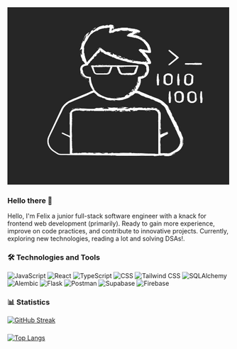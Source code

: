 <img src="./avatar.jpg" alt="normal avatar" width="500" height="400">

### Hello there 👋

Hello, I'm Felix a junior full-stack software engineer with a knack for frontend web development (primarily). Ready to gain more experience, improve on code practices, and contribute to innovative projects. Currently, exploring new technologies, reading a lot and solving DSAs!. 

### 🛠️ Technologies and Tools

![JavaScript](https://img.shields.io/badge/JavaScript-F7DF1E?style=flat-square&logo=javascript&logoColor=black)
![React](https://img.shields.io/badge/React-61DAFB?style=flat-square&logo=react&logoColor=white)
![TypeScript](https://badges.frapsoft.com/typescript/love/typescript.png?v=101)
![CSS](https://img.shields.io/badge/CSS-1572B6?style=flat-square&logo=css3&logoColor=white)
![Tailwind CSS](https://img.shields.io/badge/Tailwind%20CSS-38B2AC?style=flat-square&logo=tailwind-css&logoColor=white)
![SQLAlchemy](https://img.shields.io/badge/SQLAlchemy-306998?style=flat-square&logo=sqlalchemy&logoColor=white)
![Alembic](https://img.shields.io/badge/Alembic-4EAF57?style=flat-square&logo=alembic&logoColor=white)
![Flask](https://img.shields.io/badge/Flask-000000?style=flat-square&logo=flask&logoColor=white)
![Postman](https://img.shields.io/badge/Postman-View%20Collection-blue?logo=postman)
![Supabase](https://shields.io/badge/supabase-black?logo=supabase&style=for-the-badge)
![Firebase](https://img.shields.io/badge/Firebase-v9.0.0-yellow)

### 📊 Statistics

[![GitHub Streak](http://github-readme-streak-stats.herokuapp.com?user=felix-okeyo&theme=dark&background=000000)](https://git.io/streak-stats)

### 
[![Top Langs](https://github-readme-stats.vercel.app/api/top-langs/?username=felix-okeyo&layout=compact&theme=vision-friendly-dark)](https://github.com/anuraghazra/github-readme-stats)
